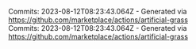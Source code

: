 Commits: 2023-08-12T08:23:43.064Z - Generated via https://github.com/marketplace/actions/artificial-grass
<br>
Commits: 2023-08-12T08:23:43.064Z - Generated via https://github.com/marketplace/actions/artificial-grass
<br>
